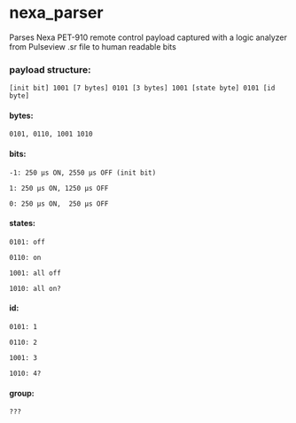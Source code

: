 # nexa_parser
Parses Nexa PET-910 remote control payload captured with a logic analyzer from Pulseview .sr file to human readable bits

### payload structure: 

    [init bit] 1001 [7 bytes] 0101 [3 bytes] 1001 [state byte] 0101 [id byte]

#### bytes: 

    0101, 0110, 1001 1010

#### bits:

    -1: 250 µs ON, 2550 µs OFF (init bit) 

    1: 250 µs ON, 1250 µs OFF
    
    0: 250 µs ON,  250 µs OFF

#### states:
    
    0101: off
    
    0110: on
    
    1001: all off
    
    1010: all on?

#### id:
    
    0101: 1
    
    0110: 2
    
    1001: 3
    
    1010: 4?

#### group:
    
    ???
